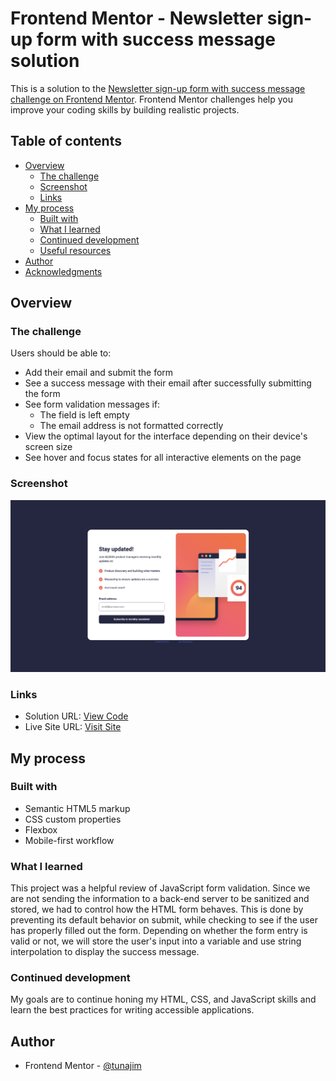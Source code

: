 # Frontend Mentor - Newsletter sign-up form with success message solution

This is a solution to the [Newsletter sign-up form with success message challenge on Frontend Mentor](https://www.frontendmentor.io/challenges/newsletter-signup-form-with-success-message-3FC1AZbNrv). Frontend Mentor challenges help you improve your coding skills by building realistic projects. 

## Table of contents

- [Overview](#overview)
  - [The challenge](#the-challenge)
  - [Screenshot](#screenshot)
  - [Links](#links)
- [My process](#my-process)
  - [Built with](#built-with)
  - [What I learned](#what-i-learned)
  - [Continued development](#continued-development)
  - [Useful resources](#useful-resources)
- [Author](#author)
- [Acknowledgments](#acknowledgments)


## Overview

### The challenge

Users should be able to:

- Add their email and submit the form
- See a success message with their email after successfully submitting the form
- See form validation messages if:
  - The field is left empty
  - The email address is not formatted correctly
- View the optimal layout for the interface depending on their device's screen size
- See hover and focus states for all interactive elements on the page

### Screenshot

![](./assets/images/desktop-screenshot.png)

### Links

- Solution URL: [View Code](https://github.com/tunajim/Email-sign-up-component)
- Live Site URL: [Visit Site](https://tunajim.github.io/Email-sign-up-component/)

## My process

### Built with

- Semantic HTML5 markup
- CSS custom properties
- Flexbox
- Mobile-first workflow

### What I learned

This project was a helpful review of JavaScript form validation.  Since we are not sending the information to a back-end server to be sanitized and stored, we had to control how the HTML form behaves.  This is done by preventing its default behavior on submit, while checking to see if the user has properly filled out the form. Depending on whether the form entry is valid or not, we will store the user's input into a variable and use string interpolation to display the success message.  


### Continued development

My goals are to continue honing my HTML, CSS, and JavaScript skills and learn the best practices for writing accessible applications. 


## Author

- Frontend Mentor - [@tunajim](https://www.frontendmentor.io/profile/tunajim)
